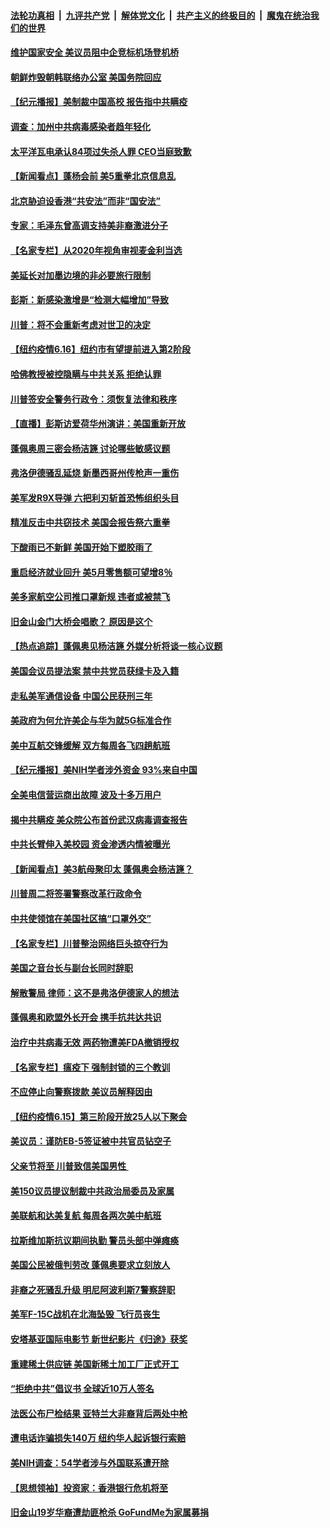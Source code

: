 

####  [法轮功真相](../../../../basic/blob/master/README.md?t=06171631) &nbsp;|&nbsp; [九评共产党](../../../../9ping.md/blob/master/README.md?t=06171631) &nbsp;|&nbsp; [解体党文化](../../../../jtdwh.md/blob/master/README.md?t=06171631)  &nbsp;|&nbsp; [共产主义的终极目的](../../../../gczydzjmd.md/blob/master/README.md?t=06171631) &nbsp;|&nbsp; [魔鬼在统治我们的世界](../../../../mgztzwmdsj.md/blob/master/README.md?t=06171631) 

#### [维护国家安全 美议员阻中企竞标机场登机桥](../pages/nsc412/n12191446.md?t=06171631) 

#### [朝鲜炸毁朝韩联络办公室 美国务院回应](../pages/nsc412/n12191066.md?t=06171631) 

#### [【纪元播报】美制裁中国高校 报告指中共瞒疫](../pages/nsc412/n12190816.md?t=06171631) 

#### [调查：加州中共病毒感染者趋年轻化](../pages/nsc412/n12190935.md?t=06171631) 

#### [太平洋瓦电承认84项过失杀人罪 CEO当庭致歉](../pages/nsc412/n12190892.md?t=06171631) 

#### [【新闻看点】蓬杨会前 美5重拳北京信息乱](../pages/nsc412/n12190650.md?t=06171631) 

#### [北京胁迫设香港“共安法”而非“国安法”](../pages/nsc412/n12190759.md?t=06171631) 

#### [专家：毛泽东曾高调支持美非裔激进分子](../pages/nsc412/n12190405.md?t=06171631) 

#### [【名家专栏】从2020年视角审视麦金利当选](../pages/nsc412/n12188243.md?t=06171631) 

#### [美延长对加墨边境的非必要旅行限制](../pages/nsc412/n12190614.md?t=06171631) 

#### [彭斯：新感染激增是“检测大幅增加”导致](../pages/nsc412/n12190595.md?t=06171631) 

#### [川普：将不会重新考虑对世卫的决定](../pages/nsc412/n12190536.md?t=06171631) 

#### [【纽约疫情6.16】纽约市有望提前进入第2阶段](../pages/nsc412/n12189396.md?t=06171631) 

#### [哈佛教授被控隐瞒与中共关系 拒绝认罪](../pages/nsc412/n12190495.md?t=06171631) 

#### [川普签安全警务行政令：须恢复法律和秩序](../pages/nsc412/n12190314.md?t=06171631) 

#### [【直播】彭斯访爱荷华州演讲：美国重新开放](../pages/nsc412/n12187576.md?t=06171631) 

#### [蓬佩奥周三密会杨洁篪 讨论哪些敏感议题](../pages/nsc412/n12190034.md?t=06171631) 

#### [弗洛伊德骚乱延烧 新墨西哥州传枪声一重伤](../pages/nsc412/n12189840.md?t=06171631) 

#### [美军发R9X导弹 六把利刃斩首恐怖组织头目](../pages/nsc412/n12189729.md?t=06171631) 

#### [精准反击中共窃技术 美国会报告祭六重拳](../pages/nsc412/n12186086.md?t=06171631) 

#### [下酸雨已不新鲜 美国开始下塑胶雨了](../pages/nsc412/n12189211.md?t=06171631) 

#### [重启经济就业回升 美5月零售额可望增8％](../pages/nsc412/n12189186.md?t=06171631) 

#### [美多家航空公司推口罩新规 违者或被禁飞](../pages/nsc412/n12189204.md?t=06171631) 

#### [旧金山金门大桥会唱歌？ 原因是这个](../pages/nsc412/n12188910.md?t=06171631) 

#### [【热点追踪】蓬佩奥见杨洁篪 外媒分析将谈一核心议题](../pages/nsc412/n12188858.md?t=06171631) 

#### [美国会议员提法案 禁中共党员获绿卡及入籍](../pages/nsc412/n12188617.md?t=06171631) 

#### [走私美军通信设备 中国公民获刑三年](../pages/nsc412/n12188451.md?t=06171631) 

#### [美政府为何允许美企与华为就5G标准合作](../pages/nsc412/n12188439.md?t=06171631) 

#### [美中互航交锋缓解 双方每周各飞四趟航班](../pages/nsc412/n12188417.md?t=06171631) 

#### [【纪元播报】美NIH学者涉外资金 93%来自中国](../pages/nsc412/n12188182.md?t=06171631) 

#### [全美电信营运商出故障 波及十多万用户](../pages/nsc412/n12188460.md?t=06171631) 

#### [揭中共瞒疫 美众院公布首份武汉病毒调查报告](../pages/nsc412/n12188209.md?t=06171631) 

#### [中共长臂伸入美校园 资金渗透内情被曝光](../pages/nsc412/n12188026.md?t=06171631) 

#### [【新闻看点】美3航母聚印太 蓬佩奥会杨洁篪？](../pages/nsc412/n12187943.md?t=06171631) 

#### [川普周二将签署警察改革行政命令](../pages/nsc412/n12188103.md?t=06171631) 

#### [中共使领馆在美国社区搞“口罩外交”](../pages/nsc412/n12188010.md?t=06171631) 

#### [【名家专栏】川普整治网络巨头掠夺行为](../pages/nsc412/n12185768.md?t=06171631) 

#### [美国之音台长与副台长同时辞职](../pages/nsc412/n12187933.md?t=06171631) 

#### [解散警局 律师：这不是弗洛伊德家人的想法](../pages/nsc412/n12187751.md?t=06171631) 

#### [蓬佩奥和欧盟外长开会 携手抗共达共识](../pages/nsc412/n12187801.md?t=06171631) 

#### [治疗中共病毒无效 两药物遭美FDA撤销授权](../pages/nsc412/n12187835.md?t=06171631) 

#### [【名家专栏】瘟疫下 强制封锁的三个教训](../pages/nsc412/n12185737.md?t=06171631) 

#### [不应停止向警察拨款 美议员解释因由](../pages/nsc412/n12187698.md?t=06171631) 

#### [【纽约疫情6.15】第三阶段开放25人以下聚会](../pages/nsc412/n12186818.md?t=06171631) 

#### [美议员：谨防EB-5签证被中共官员钻空子](../pages/nsc412/n12187613.md?t=06171631) 

#### [父亲节将至 川普致信美国男性 ](../pages/nsc412/n12187450.md?t=06171631) 

#### [美150议员提议制裁中共政治局委员及家属](../pages/nsc412/n12187376.md?t=06171631) 

#### [美联航和达美复航 每周各两次美中航班](../pages/nsc412/n12187419.md?t=06171631) 

#### [拉斯维加斯抗议期间执勤 警员头部中弹瘫痪](../pages/nsc412/n12187373.md?t=06171631) 

#### [美国公民被俄判劳改 蓬佩奥要求立刻放人](../pages/nsc412/n12187313.md?t=06171631) 

#### [非裔之死骚乱升级 明尼阿波利斯7警察辞职](../pages/nsc412/n12186866.md?t=06171631) 

#### [美军F-15C战机在北海坠毁 飞行员丧生](../pages/nsc412/n12186930.md?t=06171631) 

#### [安塔基亚国际电影节 新世纪影片《归途》获奖](../pages/nsc412/n12186136.md?t=06171631) 

#### [重建稀土供应链 美国新稀土加工厂正式开工](../pages/nsc412/n12186646.md?t=06171631) 

#### [“拒绝中共”倡议书 全球近10万人签名](../pages/nsc412/n12185407.md?t=06171631) 

#### [法医公布尸检结果 亚特兰大非裔背后两处中枪](../pages/nsc412/n12186239.md?t=06171631) 

#### [遭电话诈骗损失140万 纽约华人起诉银行索赔](../pages/nsc412/n12186037.md?t=06171631) 

#### [美NIH调查：54学者涉与外国联系遭开除](../pages/nsc412/n12185993.md?t=06171631) 

#### [【思想领袖】投资家：香港银行危机将至](../pages/nsc412/n12115486.md?t=06171631) 

#### [旧金山19岁华裔遭劫匪枪杀 GoFundMe为家属募捐](../pages/nsc412/n12185776.md?t=06171631) 

